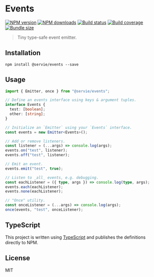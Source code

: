 # Events

[![NPM version][npm-image]][npm-url]
[![NPM downloads][downloads-image]][downloads-url]
[![Build status][build-image]][build-url]
[![Build coverage][coverage-image]][coverage-url]
[![Bundle size][bundlephobia-image]][bundlephobia-url]

> Tiny type-safe event emitter.

## Installation

```
npm install @servie/events --save
```

## Usage

```ts
import { Emitter, once } from "@servie/events";

// Define an events interface using keys & argument tuples.
interface Events {
  test: [boolean];
  other: [string];
}

// Initialize an `Emitter` using your `Events` interface.
const events = new Emitter<Events>();

// Add or remove listeners.
const listener = (...args) => console.log(args);
events.on("test", listener);
events.off("test", listener);

// Emit an event.
events.emit("test", true);

// Listen to _all_ events, e.g. debugging.
const eachListener = ({ type, args }) => console.log(type, args);
events.each(eachListener);
events.none(eachListener);

// "Once" utility.
const onceListener = (...args) => console.log(args);
once(events, "test", onceListener);
```

## TypeScript

This project is written using [TypeScript](https://github.com/Microsoft/TypeScript) and publishes the definitions directly to NPM.

## License

MIT

[npm-image]: https://img.shields.io/npm/v/@servie/events
[npm-url]: https://npmjs.org/package/@servie/events
[downloads-image]: https://img.shields.io/npm/dm/@servie/events
[downloads-url]: https://npmjs.org/package/@servie/events
[build-image]: https://img.shields.io/github/workflow/status/serviejs/events/CI/main
[build-url]: https://github.com/serviejs/events/actions/workflows/ci.yml?query=branch%3Amain
[coverage-image]: https://img.shields.io/codecov/c/gh/serviejs/events
[coverage-url]: https://codecov.io/gh/serviejs/events
[bundlephobia-image]: https://img.shields.io/bundlephobia/minzip/@servie/events.svg
[bundlephobia-url]: https://bundlephobia.com/result?p=@servie/events
